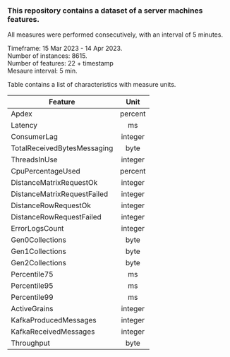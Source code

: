 ### This repository contains a dataset of a server machines features.
All measures were performed consecutively, with an interval of 5 minutes.

Timeframe: 15 Mar 2023 - 14 Apr 2023. <br />
Number of instances: 8615. <br />
Number of features: 22 + timestamp <br />
Mesaure interval: 5 min. <br />

Table contains a list of characteristics with measure units.

| Feature       | Unit          |
| ------------- |:-------------:|
| Apdex         | percent       |
| Latency       | ms            |
| ConsumerLag   | integer       |
| TotalReceivedBytesMessaging   | byte       |
| ThreadsInUse   | integer       |
| CpuPercentageUsed   | percent       |
| DistanceMatrixRequestOk   | integer       |
| DistanceMatrixRequestFailed   | integer       |
| DistanceRowRequestOk   | integer       |
| DistanceRowRequestFailed   | integer       |
| ErrorLogsCount   | integer       |
| Gen0Collections   | byte       |
| Gen1Collections   | byte       |
| Gen2Collections   | byte       |
| Percentile75   | ms       |
| Percentile95   | ms       |
| Percentile99   | ms       |
| ActiveGrains   | integer       |
| KafkaProducedMessages   | integer       |
| KafkaReceivedMessages   | integer       |
| Throughput   | byte       |
